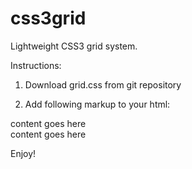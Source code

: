 # css3grid
Lightweight CSS3 grid system.

Instructions:
1. Download grid.css from git repository

2. Add following markup to your html:

<div class="row"> 
    <div class="col one"> content goes here </div>
    <div class="col twelve"> content goes here </div>
</div>

Enjoy!
